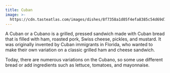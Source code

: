 ```yaml
---
title: Cuban
image: >-
  https://cdn.tasteatlas.com/images/dishes/8f7358a1d05f4efa8385c54d69d796c7.jpg?w=905&h=510
---
```



A Cuban or a Cubano is a grilled, pressed sandwich made with Cuban bread that is filled with ham, roasted pork, Swiss cheese, pickles, and mustard. It was originally invented by Cuban immigrants in Florida, who wanted to make their own variation on a classic grilled ham and cheese sandwich.

Today, there are numerous variations on the Cubano, so some use different bread or add ingredients such as lettuce, tomatoes, and mayonnaise.
